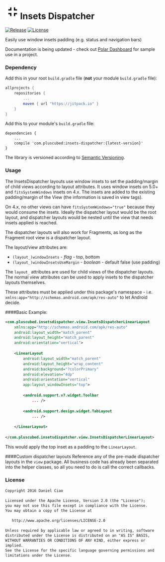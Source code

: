 ![Icon](./icon.png)Insets Dispatcher
===================

[![Release](https://jitpack.io/v/com.pluscubed/insets-dispatcher.svg)](https://jitpack.io/#com.pluscubed/insets-dispatcher)  [![License](https://img.shields.io/github/license/pluscubed/insets-dispatcher.svg)](https://www.apache.org/licenses/LICENSE-2.0.html)

Easily use window insets padding (e.g. status and navigation bars)

Documentation is being updated - check out [Polar Dashboard](https://github.com/afollestad/polar-dashboard) for sample use in a project.

### Dependency

Add this in your root `build.gradle` file (**not** your module `build.gradle` file):

```gradle
allprojects {
	repositories {
		...
		maven { url "https://jitpack.io" }
	}
}
```

Add this to your module's `build.gradle` file:

```Gradle
dependencies {
	...
	compile 'com.pluscubed:insets-dispatcher:{latest-version}'
}
```

The library is versioned according to [Semantic Versioning](http://semver.org/).

### Usage

The InsetsDispatcher layouts use window insets to set the padding/margin of child views according to layout attributes. It uses window insets on 5.0+ and `fitsSystemWindows` insets on 4.x. The insets are added to the existing padding/margin of the View (the information is saved in view tags).

On 4.x, no other views can have `fitsSystemWindows="true"` because they would consume the insets. Ideally the dispatcher layout would be the root layout, and dispatcher layouts would be nested until the view that needs insets applied is reached.

The dispatcher layouts will also work for Fragments, as long as the Fragment root view is a dispatcher layout.

The layout/view attributes are:
- `(layout_)windowInsets` - _flag_ - top, bottom
- `(layout_)windowInsetsUseMargin` - _boolean_ - default false (use padding)

The `layout_` attributes are used for child views of the dispatcher layouts. The normal view attributes can be used to apply insets to the dispatcher layouts themselves. 

These attributes must be applied under this package's namespace - i.e. `xmlns:app="http://schemas.android.com/apk/res-auto"` to let Android decide.

####Basic Example:

```xml
<com.pluscubed.insetsdispatcher.view.InsetsDispatcherLinearLayout
    xmlns:app="http://schemas.android.com/apk/res-auto"
    android:layout_width="match_parent"
    android:layout_height="match_parent"
    android:orientation="vertical">

    <LinearLayout
        android:layout_width="match_parent"
        android:layout_height="wrap_content"
        android:background="?colorPrimary"
        android:elevation="4dp"
        android:orientation="vertical"
        app:layout_windowInsets="top">

        <android.support.v7.widget.Toolbar
            ... />
            
        <android.support.design.widget.TabLayout
            ... />

    </LinearLayout>

</com.pluscubed.insetsdispatcher.view.InsetsDispatcherLinearLayout>

```
This would apply the top inset as a padding to the `LinearLayout`.

####Custom dispatcher layouts
Reference any of the pre-made dispatcher layouts in the `view` package. All business code has already been separated into the helper classes, so all you need to do is call the correct callbacks.

### License

```
Copyright 2016 Daniel Ciao

Licensed under the Apache License, Version 2.0 (the "License");
you may not use this file except in compliance with the License.
You may obtain a copy of the License at

   http://www.apache.org/licenses/LICENSE-2.0

Unless required by applicable law or agreed to in writing, software
distributed under the License is distributed on an "AS IS" BASIS,
WITHOUT WARRANTIES OR CONDITIONS OF ANY KIND, either express or implied.
See the License for the specific language governing permissions and
limitations under the License.
```
